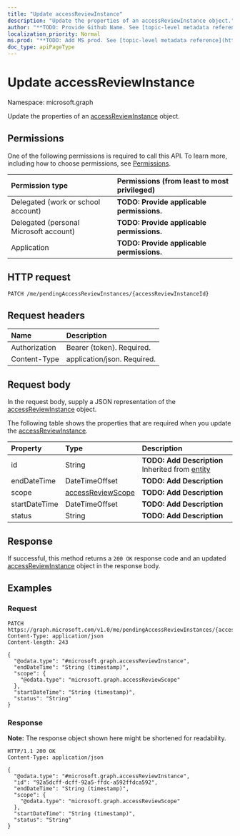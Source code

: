 ```yaml
---
title: "Update accessReviewInstance"
description: "Update the properties of an accessReviewInstance object."
author: "**TODO: Provide Github Name. See [topic-level metadata reference](https://msgo.azurewebsites.net/add/document/guidelines/metadata.html#topic-level-metadata)**"
localization_priority: Normal
ms.prod: "**TODO: Add MS prod. See [topic-level metadata reference](https://msgo.azurewebsites.net/add/document/guidelines/metadata.html#topic-level-metadata)**"
doc_type: apiPageType
---
```


# Update accessReviewInstance
Namespace: microsoft.graph



Update the properties of an [accessReviewInstance](../resources/accessreviewinstance.md) object.

## Permissions
One of the following permissions is required to call this API. To learn more, including how to choose permissions, see [Permissions](/graph/permissions-reference).

|Permission type|Permissions (from least to most privileged)|
|:---|:---|
|Delegated (work or school account)|**TODO: Provide applicable permissions.**|
|Delegated (personal Microsoft account)|**TODO: Provide applicable permissions.**|
|Application|**TODO: Provide applicable permissions.**|

## HTTP request

<!-- {
  "blockType": "ignored"
}
-->
``` http
PATCH /me/pendingAccessReviewInstances/{accessReviewInstanceId}
```

## Request headers
|Name|Description|
|:---|:---|
|Authorization|Bearer {token}. Required.|
|Content-Type|application/json. Required.|

## Request body
In the request body, supply a JSON representation of the [accessReviewInstance](../resources/accessreviewinstance.md) object.

The following table shows the properties that are required when you update the [accessReviewInstance](../resources/accessreviewinstance.md).

|Property|Type|Description|
|:---|:---|:---|
|id|String|**TODO: Add Description** Inherited from [entity](../resources/entity.md)|
|endDateTime|DateTimeOffset|**TODO: Add Description**|
|scope|[accessReviewScope](../resources/accessreviewscope.md)|**TODO: Add Description**|
|startDateTime|DateTimeOffset|**TODO: Add Description**|
|status|String|**TODO: Add Description**|



## Response

If successful, this method returns a `200 OK` response code and an updated [accessReviewInstance](../resources/accessreviewinstance.md) object in the response body.

## Examples

### Request
<!-- {
  "blockType": "request",
  "name": "update_accessreviewinstance"
}
-->
``` http
PATCH https://graph.microsoft.com/v1.0/me/pendingAccessReviewInstances/{accessReviewInstanceId}
Content-Type: application/json
Content-length: 243

{
  "@odata.type": "#microsoft.graph.accessReviewInstance",
  "endDateTime": "String (timestamp)",
  "scope": {
    "@odata.type": "microsoft.graph.accessReviewScope"
  },
  "startDateTime": "String (timestamp)",
  "status": "String"
}
```


### Response
**Note:** The response object shown here might be shortened for readability.
<!-- {
  "blockType": "response",
  "truncated": true
}
-->
``` http
HTTP/1.1 200 OK
Content-Type: application/json

{
  "@odata.type": "#microsoft.graph.accessReviewInstance",
  "id": "92a5dcff-dcff-92a5-ffdc-a592ffdca592",
  "endDateTime": "String (timestamp)",
  "scope": {
    "@odata.type": "microsoft.graph.accessReviewScope"
  },
  "startDateTime": "String (timestamp)",
  "status": "String"
}
```

